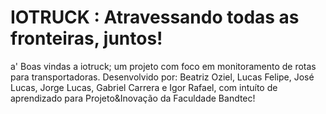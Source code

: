 # IOTRUCK : Atravessando todas as fronteiras, juntos!
a'
Boas vindas a iotruck; um projeto com foco em monitoramento de rotas para transportadoras.
Desenvolvido por: Beatriz Oziel, Lucas Felipe, José Lucas, Jorge Lucas, Gabriel Carrera e Igor Rafael, com intuíto de aprendizado para Projeto&Inovação da Faculdade Bandtec!
